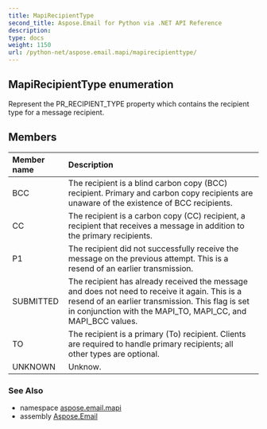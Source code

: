 ```yaml
---
title: MapiRecipientType
second_title: Aspose.Email for Python via .NET API Reference
description: 
type: docs
weight: 1150
url: /python-net/aspose.email.mapi/mapirecipienttype/
---
```


## MapiRecipientType enumeration

Represent the PR_RECIPIENT_TYPE property which contains the recipient type for a message recipient.

## Members
| Member name | Description |
| :- | :- |
|BCC|The recipient is a blind carbon copy (BCC) recipient. Primary and carbon copy recipients are unaware of the existence of BCC recipients.|
|CC|The recipient is a carbon copy (CC) recipient, a recipient that receives a message in addition to the primary recipients.|
|P1|The recipient did not successfully receive the message on the previous attempt. This is a resend of an earlier transmission.|
|SUBMITTED|The recipient has already received the message and does not need to receive it again. This is a resend of an earlier transmission. This flag is set in conjunction with the MAPI_TO, MAPI_CC, and MAPI_BCC values.|
|TO|The recipient is a primary (To) recipient. Clients are required to handle primary recipients; all other types are optional.|
|UNKNOWN|Unknow.|

### See Also

* namespace [aspose.email.mapi](/email/python-net/aspose.email.mapi/)
* assembly [Aspose.Email](/email/python-net/)

